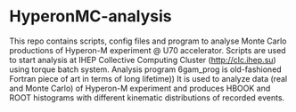 # HyperonMC-analysis
This repo contains scripts, config files and program to analyse Monte Carlo productions of Hyperon-M experiment @ U70 accelerator.
Scripts are used to start analysis at IHEP Collective Computing Cluster (http://clc.ihep.su) using torque batch system.
Analysis program 6gam_prog is old-fashioned Fortran piece of art in terms of long lifetime)) It is used to analyze data (real and Monte Carlo) of Hyperon-M experiment and produces HBOOK and ROOT histograms with different kinematic distributions of recorded events.
